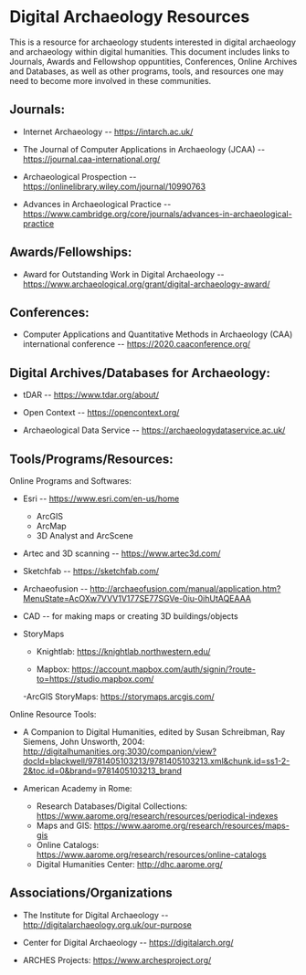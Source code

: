 # Digital Archaeology Resources

This is a resource for archaeology students interested in digital archaeology and archaeology within digital humanities. This document includes links to Journals, Awards and Fellowshop oppuntities, Conferences, Online Archives and Databases, as well as other programs, tools, and resources one may need to become more involved in these communities. 

## Journals:

  - Internet Archaeology -- https://intarch.ac.uk/
  
  - The Journal of Computer Applications in Archaeology (JCAA) -- https://journal.caa-international.org/
  
  - Archaeological Prospection -- https://onlinelibrary.wiley.com/journal/10990763
  
  - Advances in Archaeological Practice -- https://www.cambridge.org/core/journals/advances-in-archaeological-practice 


## Awards/Fellowships:

 - Award for Outstanding Work in Digital Archaeology -- https://www.archaeological.org/grant/digital-archaeology-award/

## Conferences:

  - Computer Applications and Quantitative Methods in Archaeology (CAA) international conference -- https://2020.caaconference.org/

## Digital Archives/Databases for Archaeology:

  - tDAR -- https://www.tdar.org/about/
  
  - Open Context -- https://opencontext.org/
  
  - Archaeological Data Service -- https://archaeologydataservice.ac.uk/
 
## Tools/Programs/Resources:

  Online Programs and Softwares:
  
  - Esri -- https://www.esri.com/en-us/home
  
    - ArcGIS
    - ArcMap
    - 3D Analyst and ArcScene
  
  - Artec and 3D scanning -- https://www.artec3d.com/
  
  - Sketchfab -- https://sketchfab.com/
  
  - Archaeofusion -- http://archaeofusion.com/manual/application.htm?MenuState=AcOXw7VVV1V177SE77SGVe-0iu-0ihUtAQEAAA
  
  - CAD -- for making maps or creating 3D buildings/objects
  
  - StoryMaps
   
    - Knightlab: https://knightlab.northwestern.edu/
    
    - Mapbox: https://account.mapbox.com/auth/signin/?route-to=https://studio.mapbox.com/
    
    -ArcGIS StoryMaps: https://storymaps.arcgis.com/
  
  Online Resource Tools:
  
  
   - A Companion to Digital Humanities, edited by Susan Schreibman, Ray Siemens, John Unsworth, 2004: http://digitalhumanities.org:3030/companion/view?docId=blackwell/9781405103213/9781405103213.xml&chunk.id=ss1-2-2&toc.id=0&brand=9781405103213_brand
  
   - American Academy in Rome: 
   
       - Research Databases/Digital Collections: https://www.aarome.org/research/resources/periodical-indexes
       - Maps and GIS: https://www.aarome.org/research/resources/maps-gis 
       - Online Catalogs: https://www.aarome.org/research/resources/online-catalogs
       - Digital Humanities Center: http://dhc.aarome.org/
     
 
## Associations/Organizations

 - The Institute for Digital Archaeology -- http://digitalarchaeology.org.uk/our-purpose  

 - Center for Digital Archaeology -- https://digitalarch.org/
 
 - ARCHES Projects: https://www.archesproject.org/
 

